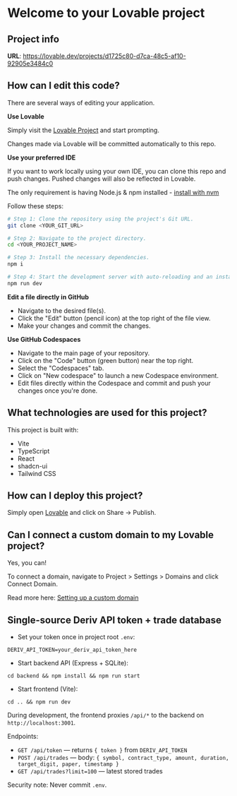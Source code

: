 # Welcome to your Lovable project

## Project info

**URL**: https://lovable.dev/projects/d1725c80-d7ca-48c5-af10-92905e3484c0

## How can I edit this code?

There are several ways of editing your application.

**Use Lovable**

Simply visit the [Lovable Project](https://lovable.dev/projects/d1725c80-d7ca-48c5-af10-92905e3484c0) and start prompting.

Changes made via Lovable will be committed automatically to this repo.

**Use your preferred IDE**

If you want to work locally using your own IDE, you can clone this repo and push changes. Pushed changes will also be reflected in Lovable.

The only requirement is having Node.js & npm installed - [install with nvm](https://github.com/nvm-sh/nvm#installing-and-updating)

Follow these steps:

```sh
# Step 1: Clone the repository using the project's Git URL.
git clone <YOUR_GIT_URL>

# Step 2: Navigate to the project directory.
cd <YOUR_PROJECT_NAME>

# Step 3: Install the necessary dependencies.
npm i

# Step 4: Start the development server with auto-reloading and an instant preview.
npm run dev
```

**Edit a file directly in GitHub**

- Navigate to the desired file(s).
- Click the "Edit" button (pencil icon) at the top right of the file view.
- Make your changes and commit the changes.

**Use GitHub Codespaces**

- Navigate to the main page of your repository.
- Click on the "Code" button (green button) near the top right.
- Select the "Codespaces" tab.
- Click on "New codespace" to launch a new Codespace environment.
- Edit files directly within the Codespace and commit and push your changes once you're done.

## What technologies are used for this project?

This project is built with:

- Vite
- TypeScript
- React
- shadcn-ui
- Tailwind CSS

## How can I deploy this project?

Simply open [Lovable](https://lovable.dev/projects/d1725c80-d7ca-48c5-af10-92905e3484c0) and click on Share -> Publish.

## Can I connect a custom domain to my Lovable project?

Yes, you can!

To connect a domain, navigate to Project > Settings > Domains and click Connect Domain.

Read more here: [Setting up a custom domain](https://docs.lovable.dev/tips-tricks/custom-domain#step-by-step-guide)

## Single-source Deriv API token + trade database

- Set your token once in project root `.env`:

```
DERIV_API_TOKEN=your_deriv_api_token_here
```

- Start backend API (Express + SQLite):

```
cd backend && npm install && npm run start
```

- Start frontend (Vite):

```
cd .. && npm run dev
```

During development, the frontend proxies `/api/*` to the backend on `http://localhost:3001`.

Endpoints:
- `GET /api/token` — returns `{ token }` from `DERIV_API_TOKEN`
- `POST /api/trades` — body: `{ symbol, contract_type, amount, duration, target_digit, paper, timestamp }`
- `GET /api/trades?limit=100` — latest stored trades

Security note: Never commit `.env`.
